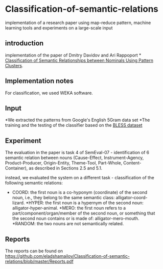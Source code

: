 # Classification-of-semantic-relations
implementation of a research paper using map-reduce pattern, machine learning tools and experiments on a large-scale input

## introduction
implementation of the paper of Dmitry Davidov and Ari Rappoport * [Classification of Semantic Relationships between Nominals Using Pattern Clusters](http://www.cs.huji.ac.il/~arir/nominals.pdf).

## Implementation notes
For classification, we used WEKA software.

## Input
*We extracted the patterns from Google's English 5Gram data set
*The training and the testing of the classifier based on the [BLESS dataset](https://www.cs.bgu.ac.il/~dsp181/wiki.files/dataset.txt)

## Experiment
The evaluation in the paper is task 4 of SemEval-07 - identification of 6 semantic relation between nouns (Cause-Effect, Instrument-Agency, Product-Producer, Origin-Entity, Theme-Tool, Part-Whole, Content-Container), as described in Sections 2.5 and 5.1.

 instead, we evaluated the system on a different task - classification of the following semantic relations:
 * COORD: the first noun is a co-hyponym (coordinate) of the second noun, i.e., they belong to the same semantic class: alligator-coord-lizard.
 *HYPER: the first noun is a hypernym of the second noun: alligator-hyper-animal.
 *MERO: the first noun refers to a part/component/organ/member of the second noun, or something that the second noun contains or is made of: alligator-mero-mouth.
 *RANDOM: the two nouns are not semantically related.

## Reports
The reports can be found on https://github.com/eladshamailov/Classification-of-semantic-relations/blob/master/Reports.pdf
